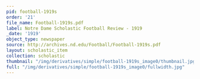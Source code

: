 ```yaml
---
pid: football-1919s
order: '21'
file_name: Football-1919s.pdf
label: Notre Dame Scholastic Football Review - 1919
_date: '1919'
object_type: newspaper
source: http://archives.nd.edu/Football/Football-1919s.pdf
layout: scholastic_item
collection: scholastic
thumbnail: "/img/derivatives/simple/football-1919s_image0/thumbnail.jpg"
full: "/img/derivatives/simple/football-1919s_image0/fullwidth.jpg"
---
```

